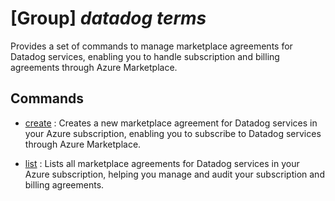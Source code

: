 # [Group] _datadog terms_

Provides a set of commands to manage marketplace agreements for Datadog services, enabling you to handle subscription and billing agreements through Azure Marketplace.

## Commands

- [create](/Commands/datadog/terms/_create.md)
: Creates a new marketplace agreement for Datadog services in your Azure subscription, enabling you to subscribe to Datadog services through Azure Marketplace.

- [list](/Commands/datadog/terms/_list.md)
: Lists all marketplace agreements for Datadog services in your Azure subscription, helping you manage and audit your subscription and billing agreements.
